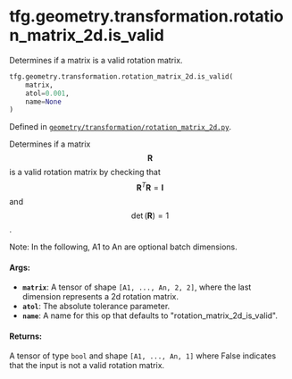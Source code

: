 <div itemscope itemtype="http://developers.google.com/ReferenceObject">
<meta itemprop="name" content="tfg.geometry.transformation.rotation_matrix_2d.is_valid" />
<meta itemprop="path" content="Stable" />
</div>

# tfg.geometry.transformation.rotation_matrix_2d.is_valid

Determines if a matrix is a valid rotation matrix.

``` python
tfg.geometry.transformation.rotation_matrix_2d.is_valid(
    matrix,
    atol=0.001,
    name=None
)
```



Defined in [`geometry/transformation/rotation_matrix_2d.py`](https://github.com/tensorflow/graphics/blob/master/tensorflow_graphics/geometry/transformation/rotation_matrix_2d.py).

<!-- Placeholder for "Used in" -->

Determines if a matrix $$\mathbf{R}$$ is a valid rotation matrix by checking
that $$\mathbf{R}^T\mathbf{R} = \mathbf{I}$$ and $$\det(\mathbf{R}) = 1$$.

Note:
  In the following, A1 to An are optional batch dimensions.

#### Args:

* <b>`matrix`</b>: A tensor of shape `[A1, ..., An, 2, 2]`, where the last dimension
    represents a 2d rotation matrix.
* <b>`atol`</b>: The absolute tolerance parameter.
* <b>`name`</b>: A name for this op that defaults to "rotation_matrix_2d_is_valid".


#### Returns:

A tensor of type `bool` and shape `[A1, ..., An, 1]` where False indicates
that the input is not a valid rotation matrix.